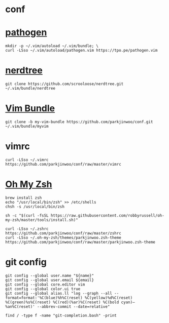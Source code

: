 conf
====

# [pathogen](https://github.com/tpope/vim-pathogen "pathogen")

    mkdir -p ~/.vim/autoload ~/.vim/bundle; \
    curl -LSso ~/.vim/autoload/pathogen.vim https://tpo.pe/pathogen.vim

# [nerdtree](https://github.com/scrooloose/nerdtree "nerdtree")

    git clone https://github.com/scrooloose/nerdtree.git ~/.vim/bundle/nerdtree

# [Vim Bundle](https://github.com/parkjinwoo/conf/tree/my-vim-bundle "vim bundle")

    git clone -b my-vim-bundle https://github.com/parkjinwoo/conf.git ~/.vim/bundle/myvim

# vimrc

    curl -LSso ~/.vimrc https://github.com/parkjinwoo/conf/raw/master/vimrc

# [Oh My Zsh](https://github.com/robbyrussell/oh-my-zsh "oh my zsh")

    brew install zsh
    echo "/usr/local/bin/zsh" >> /etc/shells
    chsh -s /usr/local/bin/zsh
    
    sh -c "$(curl -fsSL https://raw.githubusercontent.com/robbyrussell/oh-my-zsh/master/tools/install.sh)"
    
    curl -LSso ~/.zshrc https://github.com/parkjinwoo/conf/raw/master/zshrc
    curl -LSso ~/.oh-my-zsh/themes/parkjinwoo.zsh-theme https://github.com/parkjinwoo/conf/raw/master/parkjinwoo.zsh-theme

# git config

    git config --global user.name "${name}"
    git config --global user.email ${email}
    git config --global core.editor vim
    git config --global color.ui true
    git config --global alias.ll "log --graph --all --format=format:'%C(blue)%h%C(reset) %C(yellow)%d%C(reset) %C(green)%s%C(reset) %C(red)(%ar)%C(reset) %C(bold cyan)— %an%C(reset)' --abbrev-commit --date=relative"

    find / -type f -name "git-completion.bash" -print
